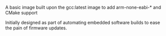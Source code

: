 A basic image built upon the gcc:latest image to add arm-none-eabi-* and CMake support

Initially designed as part of automating embedded software builds to ease the pain of firmware updates.
